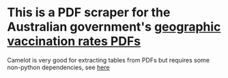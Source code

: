 # This is a PDF scraper for the Australian government's [geographic vaccination rates PDFs](https://www.health.gov.au/resources/publications/covid-19-vaccination-geographic-vaccination-rates-2-august-2021)

Camelot is very good for extracting tables from PDFs but requires some non-python dependencies, see [here](https://camelot-py.readthedocs.io/en/master/user/install.html)

